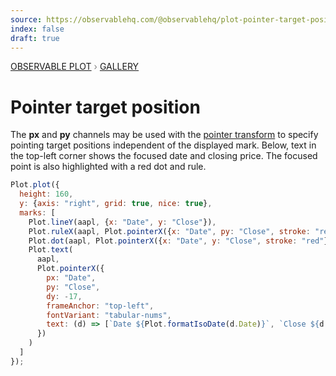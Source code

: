 ```yaml
---
source: https://observablehq.com/@observablehq/plot-pointer-target-position
index: false
draft: true
---
```


<div style="color: grey; font: 13px/25.5px var(--sans-serif); text-transform: uppercase;"><h1 style="display: none;">Plot: Pointer target position</h1><a href="/plot">Observable Plot</a> › <a href="/@observablehq/plot-gallery">Gallery</a></div>

# Pointer target position

The **px** and **py** channels may be used with the [pointer transform](https://observablehq.com/plot/interactions/pointer) to specify pointing target positions independent of the displayed mark. Below, text in the top-left corner shows the focused date and closing price. The focused point is also highlighted with a red dot and rule.

```js echo
Plot.plot({
  height: 160,
  y: {axis: "right", grid: true, nice: true},
  marks: [
    Plot.lineY(aapl, {x: "Date", y: "Close"}),
    Plot.ruleX(aapl, Plot.pointerX({x: "Date", py: "Close", stroke: "red"})),
    Plot.dot(aapl, Plot.pointerX({x: "Date", y: "Close", stroke: "red"})),
    Plot.text(
      aapl,
      Plot.pointerX({
        px: "Date",
        py: "Close",
        dy: -17,
        frameAnchor: "top-left",
        fontVariant: "tabular-nums",
        text: (d) => [`Date ${Plot.formatIsoDate(d.Date)}`, `Close ${d.Close.toFixed(2)}`].join("   ")
      })
    )
  ]
});
```
